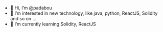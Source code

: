 - 👋 Hi, I’m @padabou
- 👀 I’m interested in new technology, like java, python, ReactJS, Solidity and so on ...
- 🌱 I’m currently learning Solidity, ReactJS

<!---
padabou/padabou is a ✨ special ✨ repository because its `README.md` (this file) appears on your GitHub profile.
You can click the Preview link to take a look at your changes.
--->
